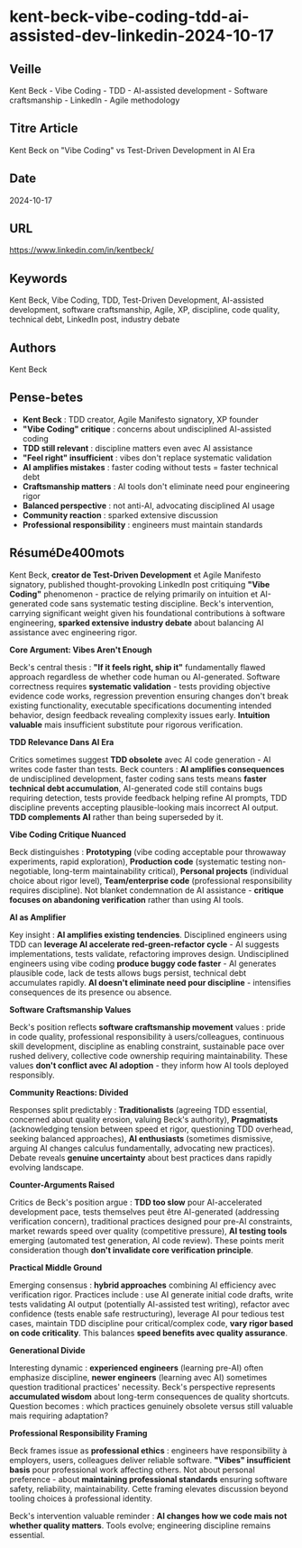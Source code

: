 # kent-beck-vibe-coding-tdd-ai-assisted-dev-linkedin-2024-10-17

## Veille
Kent Beck - Vibe Coding - TDD - AI-assisted development - Software craftsmanship - LinkedIn - Agile methodology

## Titre Article
Kent Beck on "Vibe Coding" vs Test-Driven Development in AI Era

## Date
2024-10-17

## URL
https://www.linkedin.com/in/kentbeck/

## Keywords
Kent Beck, Vibe Coding, TDD, Test-Driven Development, AI-assisted development, software craftsmanship, Agile, XP, discipline, code quality, technical debt, LinkedIn post, industry debate

## Authors
Kent Beck

## Pense-betes
- **Kent Beck** : TDD creator, Agile Manifesto signatory, XP founder
- **"Vibe Coding" critique** : concerns about undisciplined AI-assisted coding
- **TDD still relevant** : discipline matters even avec AI assistance
- **"Feel right" insufficient** : vibes don't replace systematic validation
- **AI amplifies mistakes** : faster coding without tests = faster technical debt
- **Craftsmanship matters** : AI tools don't eliminate need pour engineering rigor
- **Balanced perspective** : not anti-AI, advocating disciplined AI usage
- **Community reaction** : sparked extensive discussion
- **Professional responsibility** : engineers must maintain standards

## RésuméDe400mots

Kent Beck, **creator de Test-Driven Development** et Agile Manifesto signatory, published thought-provoking LinkedIn post critiquing **"Vibe Coding"** phenomenon - practice de relying primarily on intuition et AI-generated code sans systematic testing discipline. Beck's intervention, carrying significant weight given his foundational contributions à software engineering, **sparked extensive industry debate** about balancing AI assistance avec engineering rigor.

**Core Argument: Vibes Aren't Enough**

Beck's central thesis : **"If it feels right, ship it"** fundamentally flawed approach regardless de whether code human ou AI-generated. Software correctness requires **systematic validation** - tests providing objective evidence code works, regression prevention ensuring changes don't break existing functionality, executable specifications documenting intended behavior, design feedback revealing complexity issues early. **Intuition valuable** mais insufficient substitute pour rigorous verification.

**TDD Relevance Dans AI Era**

Critics sometimes suggest **TDD obsolete** avec AI code generation - AI writes code faster than tests. Beck counters : **AI amplifies consequences** de undisciplined development, faster coding sans tests means **faster technical debt accumulation**, AI-generated code still contains bugs requiring detection, tests provide feedback helping refine AI prompts, TDD discipline prevents accepting plausible-looking mais incorrect AI output. **TDD complements AI** rather than being superseded by it.

**Vibe Coding Critique Nuanced**

Beck distinguishes : **Prototyping** (vibe coding acceptable pour throwaway experiments, rapid exploration), **Production code** (systematic testing non-negotiable, long-term maintainability critical), **Personal projects** (individual choice about rigor level), **Team/enterprise code** (professional responsibility requires discipline). Not blanket condemnation de AI assistance - **critique focuses on abandoning verification** rather than using AI tools.

**AI as Amplifier**

Key insight : **AI amplifies existing tendencies**. Disciplined engineers using TDD can **leverage AI accelerate red-green-refactor cycle** - AI suggests implementations, tests validate, refactoring improves design. Undisciplined engineers using vibe coding **produce buggy code faster** - AI generates plausible code, lack de tests allows bugs persist, technical debt accumulates rapidly. **AI doesn't eliminate need pour discipline** - intensifies consequences de its presence ou absence.

**Software Craftsmanship Values**

Beck's position reflects **software craftsmanship movement** values : pride in code quality, professional responsibility à users/colleagues, continuous skill development, discipline as enabling constraint, sustainable pace over rushed delivery, collective code ownership requiring maintainability. These values **don't conflict avec AI adoption** - they inform how AI tools deployed responsibly.

**Community Reactions: Divided**

Responses split predictably : **Traditionalists** (agreeing TDD essential, concerned about quality erosion, valuing Beck's authority), **Pragmatists** (acknowledging tension between speed et rigor, questioning TDD overhead, seeking balanced approaches), **AI enthusiasts** (sometimes dismissive, arguing AI changes calculus fundamentally, advocating new practices). Debate reveals **genuine uncertainty** about best practices dans rapidly evolving landscape.

**Counter-Arguments Raised**

Critics de Beck's position argue : **TDD too slow** pour AI-accelerated development pace, tests themselves peut être AI-generated (addressing verification concern), traditional practices designed pour pre-AI constraints, market rewards speed over quality (competitive pressure), **AI testing tools** emerging (automated test generation, AI code review). These points merit consideration though **don't invalidate core verification principle**.

**Practical Middle Ground**

Emerging consensus : **hybrid approaches** combining AI efficiency avec verification rigor. Practices include : use AI generate initial code drafts, write tests validating AI output (potentially AI-assisted test writing), refactor avec confidence (tests enable safe restructuring), leverage AI pour tedious test cases, maintain TDD discipline pour critical/complex code, **vary rigor based on code criticality**. This balances **speed benefits avec quality assurance**.

**Generational Divide**

Interesting dynamic : **experienced engineers** (learning pre-AI) often emphasize discipline, **newer engineers** (learning avec AI) sometimes question traditional practices' necessity. Beck's perspective represents **accumulated wisdom** about long-term consequences de quality shortcuts. Question becomes : which practices genuinely obsolete versus still valuable mais requiring adaptation?

**Professional Responsibility Framing**

Beck frames issue as **professional ethics** : engineers have responsibility à employers, users, colleagues deliver reliable software. **"Vibes" insufficient basis** pour professional work affecting others. Not about personal preference - about **maintaining professional standards** ensuring software safety, reliability, maintainability. Cette framing elevates discussion beyond tooling choices à professional identity.

Beck's intervention valuable reminder : **AI changes how we code mais not whether quality matters**. Tools evolve; engineering discipline remains essential.
